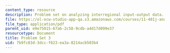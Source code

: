 ```yaml
---
content_type: resource
description: Problem set on analyzing interregional input-output data.
file: https://ol-ocw-studio-app-qa.s3.amazonaws.com/courses/11-481j-analyzing-and-accounting-for-regional-economic-growth-spring-2009/7b9fc83d3dccf623ea3a8214acb503b4_MIT11_481Js09_pset03.pdf
file_type: application/pdf
parent_uid: e9e75015-67ab-2c58-9cdb-a4d17d099e37
resourcetype: Document
title: Problem Set 3
uid: 7b9fc83d-3dcc-f623-ea3a-8214acb503b4
---
```

